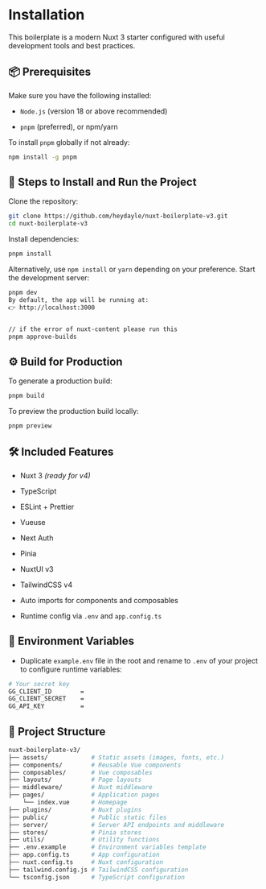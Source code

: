 
# Installation
This boilerplate is a modern Nuxt 3 starter configured with useful development tools and best practices.

## 📦 Prerequisites

Make sure you have the following installed:

- `Node.js` (version 18 or above recommended)

- `pnpm` (preferred), or npm/yarn

To install `pnpm` globally if not already:

```bash
npm install -g pnpm
```

## 🚀 Steps to Install and Run the Project
Clone the repository:
```bash
git clone https://github.com/heydayle/nuxt-boilerplate-v3.git
cd nuxt-boilerplate-v3
```

Install dependencies:
```bash
pnpm install

```

Alternatively, use `npm install` or `yarn` depending on your preference.
Start the development server:

```bash
pnpm dev
By default, the app will be running at:
👉 http://localhost:3000


// if the error of nuxt-content please run this
pnpm approve-builds 
```

## ⚙️ Build for Production
To generate a production build:

``` bash
pnpm build
```


To preview the production build locally:
``` bash
pnpm preview
```

## 🛠 Included Features
- Nuxt 3 *(ready for v4)*

- TypeScript

- ESLint + Prettier

- Vueuse

- Next Auth

- Pinia

- NuxtUI v3

- TailwindCSS v4

- Auto imports for components and composables

- Runtime config via `.env` and `app.config.ts`

## 📄 Environment Variables

- Duplicate `example.env` file in the root and rename to `.env` of your project to configure runtime variables:

```bash
# Your secret key
GG_CLIENT_ID        =
GG_CLIENT_SECRET    =
GG_API_KEY          =
```

## 📁 Project Structure

``` bash
nuxt-boilerplate-v3/
├── assets/            # Static assets (images, fonts, etc.)
├── components/        # Reusable Vue components
├── composables/       # Vue composables
├── layouts/           # Page layouts
├── middleware/        # Nuxt middleware
├── pages/             # Application pages
    └── index.vue      # Homepage
├── plugins/           # Nuxt plugins
├── public/            # Public static files
├── server/            # Server API endpoints and middleware
├── stores/            # Pinia stores
├── utils/             # Utility functions
├── .env.example       # Environment variables template
├── app.config.ts      # App configuration
├── nuxt.config.ts     # Nuxt configuration
├── tailwind.config.js # TailwindCSS configuration
└── tsconfig.json      # TypeScript configuration
```

